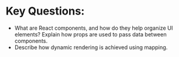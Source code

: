 # Key Questions:

- What are React components, and how do they help organize UI elements? Explain how props are used to pass data between components.
- Describe how dynamic rendering is achieved using mapping. 


